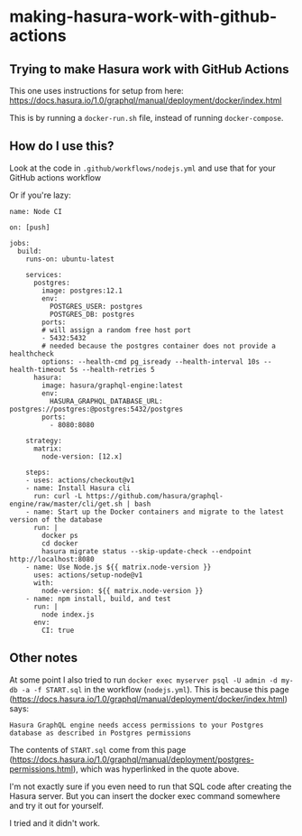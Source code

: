 # making-hasura-work-with-github-actions
## Trying to make Hasura work with GitHub Actions

This one uses instructions for setup from here:
https://docs.hasura.io/1.0/graphql/manual/deployment/docker/index.html

This is by running a `docker-run.sh` file, instead of running `docker-compose`.

## How do I use this?

Look at the code in `.github/workflows/nodejs.yml` and use that for your GitHub actions workflow

Or if you're lazy:

````
name: Node CI

on: [push]

jobs:
  build:
    runs-on: ubuntu-latest

    services:
      postgres:
        image: postgres:12.1
        env:
          POSTGRES_USER: postgres
          POSTGRES_DB: postgres
        ports:
        # will assign a random free host port
        - 5432:5432
        # needed because the postgres container does not provide a healthcheck
        options: --health-cmd pg_isready --health-interval 10s --health-timeout 5s --health-retries 5
      hasura:
        image: hasura/graphql-engine:latest
        env:
          HASURA_GRAPHQL_DATABASE_URL: postgres://postgres:@postgres:5432/postgres
        ports:
          - 8080:8080

    strategy:
      matrix:
        node-version: [12.x]

    steps:
    - uses: actions/checkout@v1
    - name: Install Hasura cli
      run: curl -L https://github.com/hasura/graphql-engine/raw/master/cli/get.sh | bash
    - name: Start up the Docker containers and migrate to the latest version of the database
      run: |
        docker ps
        cd docker
        hasura migrate status --skip-update-check --endpoint http://localhost:8080
    - name: Use Node.js ${{ matrix.node-version }}
      uses: actions/setup-node@v1
      with:
        node-version: ${{ matrix.node-version }}
    - name: npm install, build, and test
      run: |
        node index.js
      env:
        CI: true
````

## Other notes
At some point I also tried to run `docker exec myserver psql -U admin -d my-db -a -f START.sql` in the workflow (`nodejs.yml`). This is because this page (https://docs.hasura.io/1.0/graphql/manual/deployment/docker/index.html) says:

`Hasura GraphQL engine needs access permissions to your Postgres database as described in Postgres permissions`

The contents of `START.sql` come from this page (https://docs.hasura.io/1.0/graphql/manual/deployment/postgres-permissions.html), which was hyperlinked in the quote above.

I'm not exactly sure if you even need to run that SQL code after creating the Hasura server. But you can insert the docker exec command somewhere and try it out for yourself.

I tried and it didn't work.
